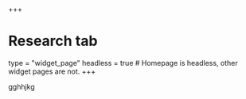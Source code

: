 +++
# Research tab
type = "widget_page"
headless = true  # Homepage is headless, other widget pages are not.
+++


gghhjkg
